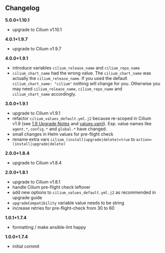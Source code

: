 Changelog
---------

**5.0.0+1.10.1**

- upgrade to Cilium v1.10.1

**4.0.1+1.9.7**

- upgrade to Cilium v1.9.7

**4.0.0+1.9.1**

- introduce variables `cilium_release_name` and `cilium_repo_name`
- `cilium_chart_name` had the wrong value. The `cilium_chart_name` was actually the `cilium_release_name`. If you used the default `cilium_chart_name: "cilium"` nothing will change for you. Otherwise you may need `cilium_release_name`, `cilium_repo_name` and `cilium_chart_name` accordingly.

**3.0.0+1.9.1**

- upgrade to Cilium v1.9.1
- refactor `cilium_values_default.yml.j2` because re-scoped in Cilium v1.9 (see [1.9 Upgrade Notes](https://docs.cilium.io/en/v1.9/operations/upgrade/#upgrade-notes) and [values.yaml](https://github.com/cilium/cilium/blob/master/install/kubernetes/cilium/values.yaml)). Esp. value names like `agent.*`, `config.*` and `global.*` have changed.
- small changes in Helm values for pre-flight check
- rename extra vars `cilium_(install|upgrade|delete)=true` to `action=(install|upgrade|delete)`

**2.0.0+1.8.4**

- upgrade to Cilium v1.8.4

**2.0.0+1.8.1**

- upgrade to Cilium v1.8.1
- handle Cilium pre-flight check leftover
- add new options to `cilium_values_default.yml.j2` as recommended in upgrade guide
- `upgradeCompatibility` variable value needs to be string
- increase retries for pre-flight-check from 30 to 60

**1.0.1+1.7.4**

- formatting / make ansible-lint happy

**1.0.0+1.7.4**

- initial commit
